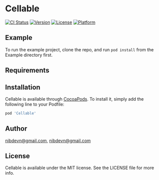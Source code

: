 # Cellable

[![CI Status](https://img.shields.io/travis/nibdevn@gmail.com/Cellable.svg?style=flat)](https://travis-ci.org/nibdevn@gmail.com/Cellable)
[![Version](https://img.shields.io/cocoapods/v/Cellable.svg?style=flat)](https://cocoapods.org/pods/Cellable)
[![License](https://img.shields.io/cocoapods/l/Cellable.svg?style=flat)](https://cocoapods.org/pods/Cellable)
[![Platform](https://img.shields.io/cocoapods/p/Cellable.svg?style=flat)](https://cocoapods.org/pods/Cellable)

## Example

To run the example project, clone the repo, and run `pod install` from the Example directory first.

## Requirements

## Installation

Cellable is available through [CocoaPods](https://cocoapods.org). To install
it, simply add the following line to your Podfile:

```ruby
pod 'Cellable'
```

## Author

nibdevn@gmail.com, nibdevn@gmail.com

## License

Cellable is available under the MIT license. See the LICENSE file for more info.
